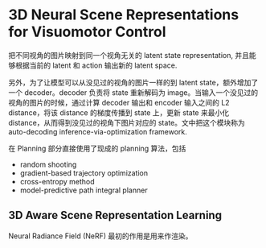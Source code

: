 # 3D Neural Scene Representations for Visuomotor Control
把不同视角的图片映射到同一个视角无关的 latent state representation, 并且能够根据当前的 latent 和 action 输出新的 latent space.

另外，为了让模型可以从没见过的视角的图片一样的到 latent state，额外增加了一个 decoder。decoder 负责将 state 重新解码为 image。当输入一个没见过的视角的图片的时候，通过计算 decoder 输出和 encoder 输入之间的 L2 distance，将该 distance 的梯度传播到 state 上，更新 state 来最小化 distance，从而得到没见过的视角下图片对应的 state。文中把这个模块称为 auto-decoding inference-via-optimization framework.

在 Planning 部分直接使用了现成的 planning 算法，包括
- random shooting
- gradient-based trajectory optimization
- cross-entropy method
- model-predictive path integral planner

## 3D Aware Scene Representation Learning
Neural Radiance Field (NeRF) 最初的作用是用来作渲染。